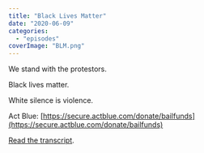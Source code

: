 ```yaml
---
title: "Black Lives Matter"
date: "2020-06-09"
categories: 
  - "episodes"
coverImage: "BLM.png"
---
```


We stand with the protestors.

Black lives matter.

White silence is violence.

Act Blue: [https://secure.actblue.com/donate/bailfunds](https://secure.actblue.com/donate/bailfunds)

[Read the transcript](https://onetogrowonpod.com/black-lives-matter-transcript/).
